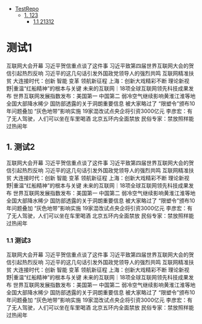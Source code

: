 * [TestRepo](#testrepo)
	* [1. 123](#1-123)
		* [1.1 21312](#11-21312)

# 测试1
互联网大会开幕 习近平贺信重点谈了这件事
习近平致第四届世界互联网大会的贺信引起热烈反响
习近平的这几句话引发外国政党领导人的强烈共鸣
互联网精准扶贫  大连接时代：创新 智能 变革
领航新征程 上海：创新大戏精彩不断
理论新视野|重温“红船精神”的根本与关键
未来的互联网｜18项全球互联网领先科技成果发布
世界互联网发展指数发布：美国第一 中国第二
弱冷空气继续影响黄淮江淮等地 全国大部降水稀少
国防部透露的关于洞朗重要信息 被大家略过了
“限塑令”颁布10年问题叠加 “灰色地带”影响实施
19家混改试点央企将引资3000亿元
李彦宏：有了无人驾驶，人们可以坐在车里喝酒
北京五环内全面禁放 民俗专家：禁放照样能过热闹年
## 1. 测试2
互联网大会开幕 习近平贺信重点谈了这件事
习近平致第四届世界互联网大会的贺信引起热烈反响
习近平的这几句话引发外国政党领导人的强烈共鸣
互联网精准扶贫  大连接时代：创新 智能 变革
领航新征程 上海：创新大戏精彩不断
理论新视野|重温“红船精神”的根本与关键
未来的互联网｜18项全球互联网领先科技成果发布
世界互联网发展指数发布：美国第一 中国第二
弱冷空气继续影响黄淮江淮等地 全国大部降水稀少
国防部透露的关于洞朗重要信息 被大家略过了
“限塑令”颁布10年问题叠加 “灰色地带”影响实施
19家混改试点央企将引资3000亿元
李彦宏：有了无人驾驶，人们可以坐在车里喝酒
北京五环内全面禁放 民俗专家：禁放照样能过热闹年
### 1.1 测试3
互联网大会开幕 习近平贺信重点谈了这件事
习近平致第四届世界互联网大会的贺信引起热烈反响
习近平的这几句话引发外国政党领导人的强烈共鸣
互联网精准扶贫  大连接时代：创新 智能 变革
领航新征程 上海：创新大戏精彩不断
理论新视野|重温“红船精神”的根本与关键
未来的互联网｜18项全球互联网领先科技成果发布
世界互联网发展指数发布：美国第一 中国第二
弱冷空气继续影响黄淮江淮等地 全国大部降水稀少
国防部透露的关于洞朗重要信息 被大家略过了
“限塑令”颁布10年问题叠加 “灰色地带”影响实施
19家混改试点央企将引资3000亿元
李彦宏：有了无人驾驶，人们可以坐在车里喝酒
北京五环内全面禁放 民俗专家：禁放照样能过热闹年